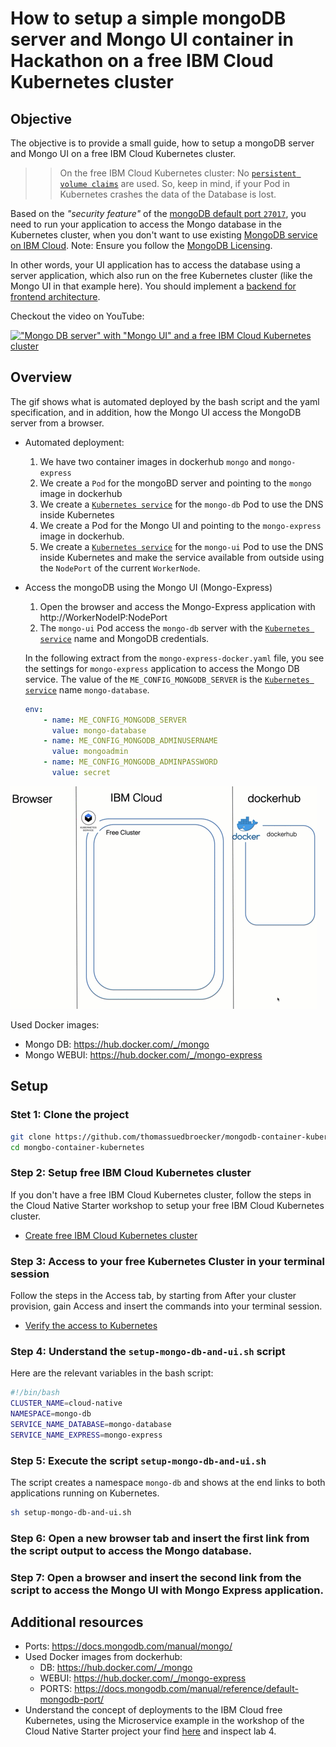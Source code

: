 # How to setup a simple mongoDB server and Mongo UI container in Hackathon on a free IBM Cloud Kubernetes cluster

## Objective

The objective is to provide a small guide, how to setup a mongoDB server and Mongo UI on a free IBM Cloud Kubernetes cluster. 

>> On the free IBM Cloud Kubernetes cluster: No [`persistent volume claims`](https://kubernetes.io/docs/concepts/storage/persistent-volumes/) are used. So, keep in mind, if your Pod in Kubernetes crashes the data of the Database is lost.

Based on the _"security feature"_ of the [mongoDB default port `27017`](https://docs.mongodb.com/manual/reference/default-mongodb-port/), you need to run your application to access the Mongo database in the Kubernetes cluster, when you don't want to use existing [MongoDB service on IBM Cloud](https://cloud.ibm.com/catalog/services/databases-for-mongodb). 
Note: Ensure you follow the [MongoDB Licensing](https://www.mongodb.com/community/licensing).

In other words, your UI application has to access the database using a server application, which also run on the free Kubernetes cluster (like the Mongo UI in that example here). You should implement a [backend for frontend architecture](https://developer.ibm.com/technologies/microservices/patterns/create-backend-for-frontend-application-architecture/).

Checkout the video on YouTube:

[!["Mongo DB server" with "Mongo UI" and a free IBM Cloud Kubernetes cluster](https://img.youtube.com/vi/JXlplSSK1k4/0.jpg)](https://www.youtube.com/watch?v=JXlplSSK1k4 "Click play on youtube")

## Overview

The gif shows what is automated deployed by the bash script and the yaml specification, and in addition, how the Mongo UI access the MongoDB server from a browser.

* Automated deployment:

    1) We have two container images in dockerhub `mongo` and `mongo-express`
    2) We create a `Pod` for the mongoBD server and pointing to the `mongo` image in dockerhub
    3) We create a [`Kubernetes service`](https://kubernetes.io/docs/concepts/services-networking/service/) for the `mongo-db` Pod to use the DNS inside Kubernetes
    4) We create a Pod for the Mongo UI and pointing to the `mongo-express` image in dockerhub.
    5) We create a [`Kubernetes service`](https://kubernetes.io/docs/concepts/services-networking/service/) for the `mongo-ui` Pod to use the DNS inside Kubernetes and make the service available from outside using the `NodePort` of the current `WorkerNode`.

* Access the mongoDB using the Mongo UI (Mongo-Express)

    1) Open the browser and access the Mongo-Express application with http://WorkerNodeIP:NodePort
    2) The `mongo-ui` Pod access the `mongo-db` server with the [`Kubernetes service`](https://kubernetes.io/docs/concepts/services-networking/service/) name and MongoDB credentials.

    In the following extract from the `mongo-express-docker.yaml` file, you see the settings for `mongo-express` application to access the Mongo DB service. 
    The value of the `ME_CONFIG_MONGODB_SERVER` is the [`Kubernetes service`](https://kubernetes.io/docs/concepts/services-networking/service/) name `mongo-database`.

    ```yaml
    env:
        - name: ME_CONFIG_MONGODB_SERVER 
          value: mongo-database
        - name: ME_CONFIG_MONGODB_ADMINUSERNAME
          value: mongoadmin
        - name: ME_CONFIG_MONGODB_ADMINPASSWORD
          value: secret
    ```

![](images/mongodb-setup.gif)

Used Docker images:

* Mongo DB: https://hub.docker.com/_/mongo    
* Mongo WEBUI: https://hub.docker.com/_/mongo-express

## Setup

### Stet 1: Clone the project

```sh
git clone https://github.com/thomassuedbroecker/mongodb-container-kubernetes.git
cd mongbo-container-kubernetes
```

### Step 2: Setup free IBM Cloud Kubernetes cluster

If you don't have a free IBM Cloud Kubernetes cluster, follow the steps in the Cloud Native Starter workshop to setup your free IBM Cloud Kubernetes cluster.

* [Create free IBM Cloud Kubernetes cluster](https://github.com/IBM/cloud-native-starter/blob/master/workshop-one-service/0-create-kubernetes-cluster.md)

### Step 3: Access to your free Kubernetes Cluster in your terminal session

Follow the steps in the Access tab, by starting from After your cluster provision, gain Access and insert the commands into your terminal session.

* [Verify the access to Kubernetes](https://github.com/IBM/cloud-native-starter/blob/master/workshop-one-service/1-prereqs.md#verify-access-to-kubernetes-on-the-ibm-cloud)

### Step 4: Understand the `setup-mongo-db-and-ui.sh` script

Here are the relevant variables in the bash script:

```bash
#!/bin/bash
CLUSTER_NAME=cloud-native
NAMESPACE=mongo-db
SERVICE_NAME_DATABASE=mongo-database
SERVICE_NAME_EXPRESS=mongo-express
```

### Step 5: Execute the script `setup-mongo-db-and-ui.sh`

The script creates a namespace `mongo-db` and shows at the end links to both applications running on Kubernetes. 

```sh
sh setup-mongo-db-and-ui.sh
```

### Step 6: Open a new browser tab and insert the first link from the script output to access the Mongo database.


### Step 7: Open a browser and insert the second link from the script to access the Mongo UI with Mongo Express application.


## Additional resources

* Ports: https://docs.mongodb.com/manual/mongo/
* Used Docker images from dockerhub:
    * DB: https://hub.docker.com/_/mongo    
    * WEBUI: https://hub.docker.com/_/mongo-express
    * PORTS: https://docs.mongodb.com/manual/reference/default-mongodb-port/
* Understand the concept of deployments to the IBM Cloud free Kubernetes, using the Microservice example in the workshop of the Cloud Native Starter project your find [here](https://github.com/IBM/cloud-native-starter/tree/master/workshop) and inspect lab 4.
